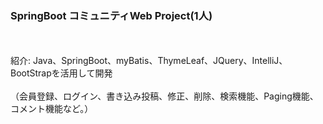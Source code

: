 <h3>SpringBoot コミュニティWeb Project(1人)</h3>
<br>
<br>紹介: Java、SpringBoot、myBatis、ThymeLeaf、JQuery、IntelliJ、BootStrapを活用して開発 <br>
<br>
（会員登録、ログイン、書き込み投稿、修正、削除、検索機能、Paging機能、コメント機能など。）
